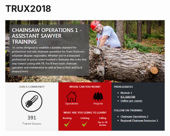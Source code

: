 # TRUX2018

<div style="text-align:center">
<img src="https://raw.githubusercontent.com/kacieandersonTR/TRUX2018/master/demoImages/eventPageHeroImage.png" width="550">
</div>
